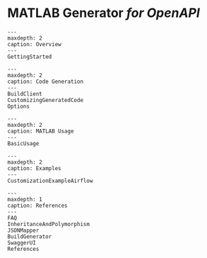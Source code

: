 # MATLAB Generator *for OpenAPI*

```{toctree}
---
maxdepth: 2
caption: Overview
---
GettingStarted
```

```{toctree}
---
maxdepth: 2
caption: Code Generation
---
BuildClient
CustomizingGeneratedCode
Options
```

```{toctree}
---
maxdepth: 2
caption: MATLAB Usage
---   
BasicUsage
```

```{toctree}
---
maxdepth: 2
caption: Examples
---   
CustomizationExampleAirflow
```

```{toctree}
---
maxdepth: 1
caption: References
---   
FAQ
InheritanceAndPolymorphism
JSONMapper
BuildGenerator
SwaggerUI
References
```
